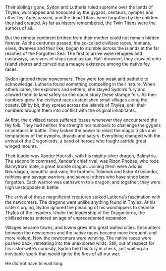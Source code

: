 Their siblings gone, Sydon and Lutheria ruled supreme over the lands of Thylea, worshipped and honoured by the gygans, centaurs, nymphs and other fey. Ages passed, and the dead Titans were forgotten by the children they had created. As far as history remembered, the Twin Titans were the authors of all.

But the remote continent birthed from their mother could not remain hidden forever. As the centuries passed, the so-called civilized races, humans, elves, dwarves and their like, began to stumble across the islands at the far reaches of the Forgotten Sea. The first to arrive were refugees and castaways, survivors of ships gone astray. Half-drowned, they crawled onto island shores and carved out a meagre existence among the native fey races.

Sydon ignored these newcomers. They were too weak and pathetic to acknowledge. Lutheria found something compelling in their nature. When others came, the explorers and settlers, she stayed Sydon’s fury and allowed them to land safely so she could study these strange folk. As their numbers grew, the civilized races established small villages along the coasts. Bit by bit, they spread across the islands of Thylea, until their numbers brought them into conflict with the original inhabitants.

At first, the civilized races suffered losses whenever they encountered the fey folk. They had neither the strength nor numbers to challenge the gygans or centaurs in battle. They lacked the power to resist the magic tricks and temptations of the nymphs, dryads and satyrs. Everything changed with the arrival of the Dragonlords, a band of heroes who fought astride great winged mounts.

Their leader was Xander Huorath, with his mighty silver dragon, Balmytria. The second in command, Xander’s chief rival, was Rizon Phobas, who rode Balmytria’s mate, a great bronze dragon. Joining them were Adonis Neurdagon, beautiful and vain; the brothers Telamok and Estor Arkelandor, ruthless and savage warriors; and several others who have since been forgotten. Each warrior was oathsworn to a dragon, and together, they were nigh unstoppable in battle.

The arrival of these magnificent creatures stoked Lutheria’s fascination with the newcomers. The dragons were unlike anything found in Thylea. At his sister’s urging, Sydon ignored the pleading of his worshippers to cleanse Thylea of the invaders. Under the leadership of the Dragonlords, the civilized races entered an age of unprecedented expansion.

Villages became towns, and towns grew into great walled cities. Encounters between the newcomers and the native races became more frequent, and more violent. Now the newcomers were winning. The native races were pushed back, retreating into the unexplored wilds. Still, out of respect for his sister-wife’s curiosity, Sydon held his fury in check, just waiting an inevitable spark that would ignite the fires of all-out war.

He did not have to wait long.